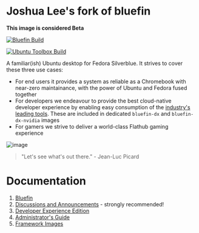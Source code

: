 # Joshua Lee's fork of bluefin

**This image is considered Beta** 

[![Bluefin Build](https://github.com/ublue-os/bluefin/actions/workflows/build.yml/badge.svg)](https://github.com/ublue-os/bluefin/actions/workflows/build.yml)

[![Ubuntu Toolbox Build](https://github.com/ublue-os/bluefin/actions/workflows/build-ubuntu-toolbox.yml/badge.svg)](https://github.com/ublue-os/bluefin/actions/workflows/build-ubuntu-toolbox.yml)

A familiar(ish) Ubuntu desktop for Fedora Silverblue. It strives to cover these three use cases:
- For end users it provides a system as reliable as a Chromebook with near-zero maintainance, with the power of Ubuntu and Fedora fused together
- For developers we endeavour to provide the best cloud-native developer experience by enabling easy consumption of the [industry's leading tools](https://landscape.cncf.io/card-mode?sort=stars). These are included in dedicated `bluefin-dx` and `bluefin-dx-nvidia` images
- For gamers we strive to deliver a world-class Flathub gaming experience

![image](https://user-images.githubusercontent.com/1264109/224488462-ac4ed2ad-402d-4116-bd08-15f61acce5cf.png)

> "Let's see what's out there." - Jean-Luc Picard

# Documentation

1. [Bluefin](https://universal-blue.org/images/bluefin/)
2. [Discussions and Announcements](https://github.com/orgs/ublue-os/discussions/categories/bluefin) - strongly recommended!
3. [Developer Experience Edition](https://universal-blue.org/images/bluefin/developer-experience/)
4. [Administrator's Guide](https://universal-blue.org/images/bluefin/admin/)
5. [Framework Images](https://universal-blue.org/images/framework/)
